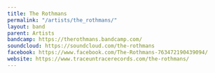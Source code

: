 ```yaml
---
title: The Rothmans
permalink: "/artists/the_rothmans/"
layout: band
parent: Artists
bandcamp: https://therothmans.bandcamp.com/
soundcloud: https://soundcloud.com/the-rothmans
facebook: https://www.facebook.com/The-Rothmans-763472190439094/
website: https://www.traceuntracerecords.com/the-rothmans/
---
```


